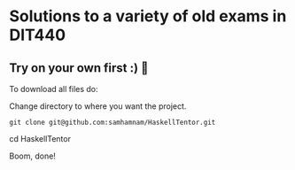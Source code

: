 # Solutions to a variety of old exams in DIT440
## Try on your own first :) 🦍

To download all files do:

Change directory to where you want the project.
```
git clone git@github.com:samhamnam/HaskellTentor.git
```
cd HaskellTentor

Boom, done!
